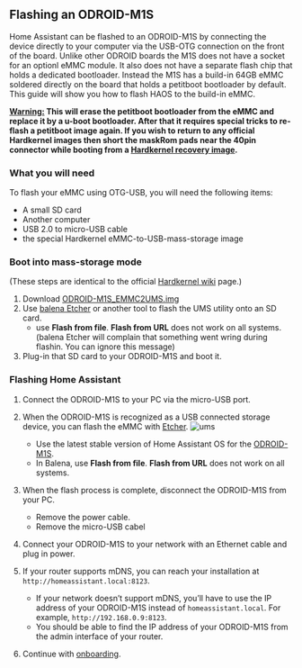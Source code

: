 ## Flashing an ODROID-M1S

Home Assistant can be flashed to an ODROID-M1S by connecting the device directly to your computer via the USB-OTG connection on the front of the board. 
Unlike other ODROID boards the M1S does not have a socket for an optionl eMMC module. It also does not have a separate flash chip that holds a dedicated bootloader.
Instead the M1S has a build-in 64GB eMMC soldered directly on the board that holds a petitboot bootloader by default. This guide will show you how to flash HAOS to the build-in eMMC.

<ins>**Warning:</ins> This will erase the petitboot bootloader from the eMMC and replace it by a u-boot bootloader. After that it requires special tricks to re-flash a petitboot image again.
If you wish to return to any official Hardkernel images then short the maskRom pads near the 40pin connector while booting from a [Hardkernel recovery image](https://wiki.odroid.com/odroid-m1s/getting_started/os_installation_guide?redirect=1#user_installer).**

### What you will need

To flash your eMMC using OTG-USB, you will need the following items:

- A small SD card
- Another computer
- USB 2.0 to micro-USB cable
- the special Hardkernel eMMC-to-USB-mass-storage image

### Boot into mass-storage mode
(These steps are identical to the official [Hardkernel wiki](https://wiki.odroid.com/odroid-m1s/getting_started/os_installation_guide?redirect=1#install_over_usb_from_pc) page.)

1. Download [ODROID-M1S_EMMC2UMS.img](https://dn.odroid.com/RK3566/ODROID-M1S/Installer/ODROID-M1S_EMMC2UMS.img)
2. Use [balena Etcher](https://www.balena.io/etcher/) or another tool to flash the UMS utility onto an SD card.
   - use **Flash from file**. **Flash from URL** does not work on all systems.
      (balena Etcher will complain that something went wring during flashin. You can ignore this message)
3. Plug-in that SD card to your ODROID-M1S and boot it.

### Flashing Home Assistant

1. Connect the ODROID-M1S to your PC via the micro-USB port. 
2. When the ODROID-M1S is recognized as a USB connected storage device, you can flash the eMMC with [Etcher](https://www.balena.io/etcher/).
![ums](https://wiki.odroid.com/_media/odroid-m1s/getting_started/disk_management.png)
   - Use the latest stable version of Home Assistant OS for the [ODROID-M1S](https://github.com/home-assistant/operating-system/releases/download/{{site.data.version_data.hassos['odroid-m1S']}}/haos_odroid-m1s-{{site.data.version_data.hassos['odroid-m1s']}}.img.xz).
   - In Balena, use **Flash from file**. **Flash from URL** does not work on all systems.

3. When the flash process is complete, disconnect the ODROID-M1S from your PC.
   - Remove the power cable.
   - Remove the micro-USB cabel

4. Connect your ODROID-M1S to your network with an Ethernet cable and plug in power.

5. If your router supports mDNS, you can reach your installation at `http://homeassistant.local:8123`. 
   - If your network doesn’t support mDNS, you’ll have to use the IP address of your ODROID-M1S instead of `homeassistant.local`. For example, `http://192.168.0.9:8123`. 
   - You should be able to find the IP address of your ODROID-M1S from the admin interface of your router.
6. Continue with [onboarding](/getting-started/onboarding/).
